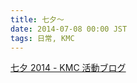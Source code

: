 ```yaml
---
title: 七夕～
date: 2014-07-08 00:00 JST
tags: 日常, KMC
---
```


[七夕 2014 - KMC 活動ブログ](http://kmc.hatenablog.jp/entry/2014/07/08/190126)
